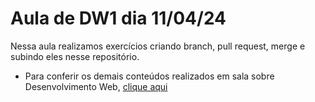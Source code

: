 # Aula de DW1 dia 11/04/24
Nessa aula realizamos exercícios criando branch, pull request, merge e subindo eles nesse repositório.

* Para conferir os demais conteúdos realizados em sala sobre Desenvolvimento Web, [clique aqui](https://github.com/ViniciusCassemira/DesenvolvimentoWeb)
